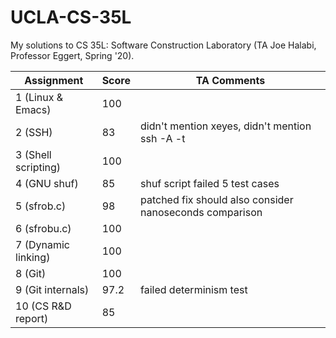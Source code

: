 # UCLA-CS-35L
My solutions to CS 35L: Software Construction Laboratory (TA Joe Halabi, Professor Eggert, Spring '20).

| Assignment | Score | TA Comments |
| ---------- | ----- | ----------- |
| 1 (Linux & Emacs) | 100 |  |
| 2 (SSH) | 83 | didn't mention xeyes, didn't mention ssh -A -t |
| 3 (Shell scripting) | 100 |  |
| 4 (GNU shuf) | 85 | shuf script failed 5 test cases |
| 5 (sfrob.c) | 98 | patched fix should also consider nanoseconds comparison |
| 6 (sfrobu.c) | 100 |  |
| 7 (Dynamic linking) | 100 |  |
| 8 (Git) | 100 |  |
| 9 (Git internals) | 97.2 | failed determinism test |
| 10 (CS R&D report) | 85 |  |
